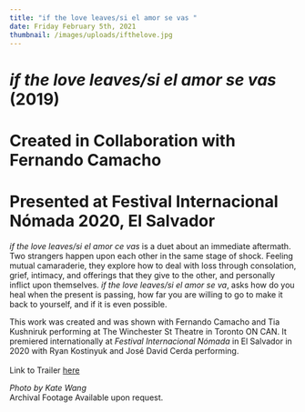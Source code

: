 ```yaml
---
title: "if the love leaves/si el amor se vas "
date: Friday February 5th, 2021
thumbnail: /images/uploads/ifthelove.jpg
---
```

# *if the love leaves/si el amor se vas* (2019)

# Created in Collaboration with Fernando Camacho

# Presented at Festival Internacional Nómada 2020, El Salvador

*if the love leaves/si el amor ce vas* is a duet about an immediate aftermath. Two strangers happen upon each other in the same stage of shock. Feeling mutual camaraderie, they explore how to deal with loss through consolation, grief, intimacy, and offerings that they give to the other, and personally inflict upon themselves. *if the love leaves/si el amor se va*, asks how do you heal when the present is passing, how far you are willing to go to make it back to yourself, and if it is even possible. 

This work was created and was shown with Fernando Camacho and Tia Kushniruk performing at The Winchester St Theatre in Toronto ON CAN. It premiered internationally at *Festival Internacional Nómada* in El Salvador in 2020 with Ryan Kostinyuk and José David Cerda performing.\
\
Link to Trailer [here](https://youtu.be/a8u7n0jl2PE)

*Photo by Kate Wang*\
Archival Footage Available upon request.